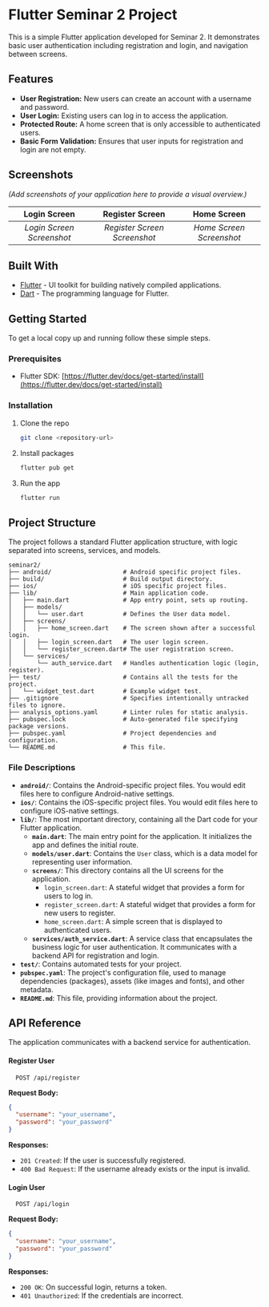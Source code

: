 # Flutter Seminar 2 Project

This is a simple Flutter application developed for Seminar 2. It demonstrates basic user authentication including registration and login, and navigation between screens.

## Features

-   **User Registration:** New users can create an account with a username and password.
-   **User Login:** Existing users can log in to access the application.
-   **Protected Route:** A home screen that is only accessible to authenticated users.
-   **Basic Form Validation:** Ensures that user inputs for registration and login are not empty.

## Screenshots

*(Add screenshots of your application here to provide a visual overview.)*

| Login Screen | Register Screen | Home Screen |
| :---: |:---:|:---:|
| *Login Screen Screenshot* | *Register Screen Screenshot* | *Home Screen Screenshot* |

## Built With

*   [Flutter](https://flutter.dev/) - UI toolkit for building natively compiled applications.
*   [Dart](https://dart.dev/) - The programming language for Flutter.

## Getting Started

To get a local copy up and running follow these simple steps.

### Prerequisites

-   Flutter SDK: [https://flutter.dev/docs/get-started/install](https://flutter.dev/docs/get-started/install)

### Installation

1.  Clone the repo
    ```sh
    git clone <repository-url>
    ```
2.  Install packages
    ```sh
    flutter pub get
    ```
3.  Run the app
    ```sh
    flutter run
    ```

## Project Structure

The project follows a standard Flutter application structure, with logic separated into screens, services, and models.

```
seminar2/
├── android/                    # Android specific project files.
├── build/                      # Build output directory.
├── ios/                        # iOS specific project files.
├── lib/                        # Main application code.
│   ├── main.dart               # App entry point, sets up routing.
│   ├── models/
│   │   └── user.dart           # Defines the User data model.
│   ├── screens/
│   │   ├── home_screen.dart    # The screen shown after a successful login.
│   │   ├── login_screen.dart   # The user login screen.
│   │   └── register_screen.dart# The user registration screen.
│   └── services/
│       └── auth_service.dart   # Handles authentication logic (login, register).
├── test/                       # Contains all the tests for the project.
│   └── widget_test.dart        # Example widget test.
├── .gitignore                  # Specifies intentionally untracked files to ignore.
├── analysis_options.yaml       # Linter rules for static analysis.
├── pubspec.lock                # Auto-generated file specifying package versions.
├── pubspec.yaml                # Project dependencies and configuration.
└── README.md                   # This file.
```

### File Descriptions

-   **`android/`**: Contains the Android-specific project files. You would edit files here to configure Android-native settings.
-   **`ios/`**: Contains the iOS-specific project files. You would edit files here to configure iOS-native settings.
-   **`lib/`**: The most important directory, containing all the Dart code for your Flutter application.
    -   **`main.dart`**: The main entry point for the application. It initializes the app and defines the initial route.
    -   **`models/user.dart`**: Contains the `User` class, which is a data model for representing user information.
    -   **`screens/`**: This directory contains all the UI screens for the application.
        -   `login_screen.dart`: A stateful widget that provides a form for users to log in.
        -   `register_screen.dart`: A stateful widget that provides a form for new users to register.
        -   `home_screen.dart`: A simple screen that is displayed to authenticated users.
    -   **`services/auth_service.dart`**: A service class that encapsulates the business logic for user authentication. It communicates with a backend API for registration and login.
-   **`test/`**: Contains automated tests for your project.
-   **`pubspec.yaml`**: The project's configuration file, used to manage dependencies (packages), assets (like images and fonts), and other metadata.
-   **`README.md`**: This file, providing information about the project.

## API Reference

The application communicates with a backend service for authentication.

#### Register User

```http
  POST /api/register
```

**Request Body:**

```json
{
  "username": "your_username",
  "password": "your_password"
}
```

**Responses:**

-   `201 Created`: If the user is successfully registered.
-   `400 Bad Request`: If the username already exists or the input is invalid.

#### Login User

```http
  POST /api/login
```

**Request Body:**

```json
{
  "username": "your_username",
  "password": "your_password"
}
```

**Responses:**

-   `200 OK`: On successful login, returns a token.
-   `401 Unauthorized`: If the credentials are incorrect.
